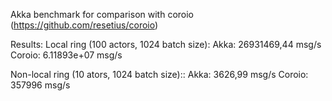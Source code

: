Akka benchmark for comparison with coroio (https://github.com/resetius/coroio)

Results:
Local ring (100 actors, 1024 batch size):
Akka: 26931469,44 msg/s
Coroio: 6.11893e+07 msg/s

Non-local ring (10 ators, 1024 batch size)::
Akka: 3626,99 msg/s
Coroio: 357996 msg/s


